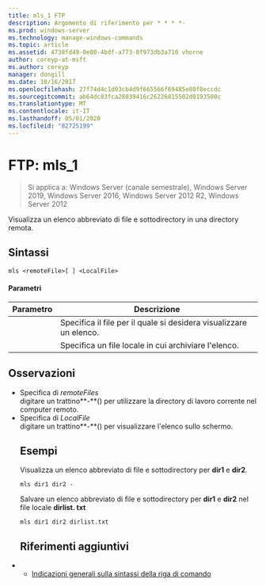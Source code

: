 ```yaml
---
title: mls_1 FTP
description: Argomento di riferimento per * * * *-
ms.prod: windows-server
ms.technology: manage-windows-commands
ms.topic: article
ms.assetid: 4738fd49-0e80-4bdf-a773-0f973db3a710 vhorne
author: coreyp-at-msft
ms.author: coreyp
manager: dongill
ms.date: 10/16/2017
ms.openlocfilehash: 27f74d4c1d03cb4d9f665566f69485e80f8eccdc
ms.sourcegitcommit: ab64dc83fca28039416c26226815502d0193500c
ms.translationtype: MT
ms.contentlocale: it-IT
ms.lasthandoff: 05/01/2020
ms.locfileid: "82725199"
---
```

# <a name="ftp-mls_1"></a>FTP: mls_1

> Si applica a: Windows Server (canale semestrale), Windows Server 2019, Windows Server 2016, Windows Server 2012 R2, Windows Server 2012

Visualizza un elenco abbreviato di file e sottodirectory in una directory remota.   
## <a name="syntax"></a>Sintassi  
```  
mls <remoteFile>[ ] <LocalFile>  
```  
#### <a name="parameters"></a>Parametri  

|  Parametro   |                       Descrizione                       |
|--------------|---------------------------------------------------------|
| <remoteFile> | Specifica il file per il quale si desidera visualizzare un elenco. |
| <LocalFile>  |  Specifica un file locale in cui archiviare l'elenco.  |

## <a name="remarks"></a>Osservazioni  
- Specifica di *remoteFiles*  
  digitare un trattino**-**() per utilizzare la directory di lavoro corrente nel computer remoto.  
- Specifica di *LocalFile*  
  digitare un trattino**-**() per visualizzare l'elenco sullo schermo.  
  ## <a name="examples"></a>Esempi  
  Visualizza un elenco abbreviato di file e sottodirectory per **dir1** e **dir2**.  
  ```  
  mls dir1 dir2 -  
  ```  
  Salvare un elenco abbreviato di file e sottodirectory per **dir1** e **dir2** nel file locale **dirlist. txt**  
  ```  
  mls dir1 dir2 dirlist.txt   
  ```  
  ## <a name="additional-references"></a>Riferimenti aggiuntivi  
- - [Indicazioni generali sulla sintassi della riga di comando](command-line-syntax-key.md)  
